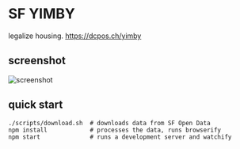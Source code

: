 # SF YIMBY

legalize housing. https://dcpos.ch/yimby

## screenshot

![screenshot](https://dcpos.ch/yimby/screenshots/index.png)

## quick start

```
./scripts/download.sh  # downloads data from SF Open Data
npm install            # processes the data, runs browserify
npm start              # runs a development server and watchify
```
